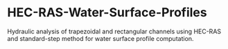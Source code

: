 # HEC-RAS-Water-Surface-Profiles
Hydraulic analysis of trapezoidal and rectangular channels using HEC-RAS and standard-step method for water surface profile computation.
